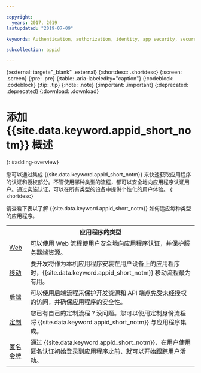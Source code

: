 ```yaml
---

copyright:
  years: 2017, 2019
lastupdated: "2019-07-09"

keywords: Authentication, authorization, identity, app security, secure, application identity, app to app, access token

subcollection: appid

---
```


{:external: target="_blank" .external}
{:shortdesc: .shortdesc}
{:screen: .screen}
{:pre: .pre}
{:table: .aria-labeledby="caption"}
{:codeblock: .codeblock}
{:tip: .tip}
{:note: .note}
{:important: .important}
{:deprecated: .deprecated}
{:download: .download}


# 添加 {{site.data.keyword.appid_short_notm}} 概述
{: #adding-overview}


您可以通过集成 {{site.data.keyword.appid_short_notm}} 来快速获取应用程序的认证和授权部分。不管使用哪种类型的流程，都可以安全地向应用程序认证用户。通过实施认证，可以在所有类型的设备中提供个性化的用户体验。
{: shortdesc}


请查看下表以了解 {{site.data.keyword.appid_short_notm}} 如何适应每种类型的应用程序。

<table>
    <tr>
        <th colspan=2>应用程序的类型</th>
    </tr>
    <tr>
        <td><a href="/docs/services/appid?topic=appid-web-apps#web-apps" target="_blank">Web</a></td>
        <td>可以使用 Web 流程使用户安全地向应用程序认证，并保护服务器端资源。</td>
    </tr>
    <tr>
        <td><a href="/docs/services/appid?topic=appid-mobile-apps#mobile-apps" target="_blank">移动</a></td>
        <td>要开发将作为本机应用程序安装在用户设备上的应用程序时，{{site.data.keyword.appid_short_notm}} 移动流程最为有用。</td>
    </tr>
    <tr>
        <td><a href="/docs/services/appid?topic=appid-backend#backend" target="_blank">后端</a></td>
        <td>可以使用后端流程来保护开发资源和 API 端点免受未经授权的访问，并确保应用程序的安全性。</td>
    </tr>
    <tr>
        <td><a href="/docs/services/appid?topic=appid-custom-auth#custom-auth" target="_blank">定制</a></td>
        <td>您已有自己的定制流程？没问题。您可以使用定制身份流程将 {{site.data.keyword.appid_short_notm}} 与应用程序集成。</td>
    </tr>
    <tr>
        <td><a href="/docs/services/appid?topic=appid-anonymous#anonymous" target="_blank">匿名令牌</a></td>
        <td>通过 {{site.data.keyword.appid_short_notm}}，在用户使用匿名认证初始登录到应用程序之前，就可以开始跟踪用户活动。</td>
    </tr>
</table>
